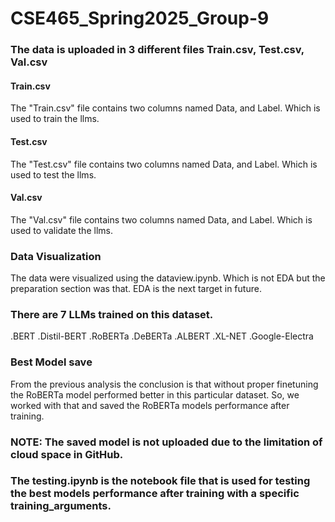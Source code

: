 # CSE465_Spring2025_Group-9
### The data is uploaded in 3 different files Train.csv, Test.csv, Val.csv
#### Train.csv
The "Train.csv" file contains two columns named Data, and Label. Which is used to train the llms. 
#### Test.csv
The "Test.csv" file contains two columns named Data, and Label. Which is used to test the llms. 
#### Val.csv
The "Val.csv" file contains two columns named Data, and Label. Which is used to validate the llms. 
### Data Visualization
The data were visualized using the dataview.ipynb. Which is not EDA but the preparation section was that. EDA is the next target in future.
### There are 7 LLMs trained on this dataset.
  .BERT
  .Distil-BERT
  .RoBERTa
  .DeBERTa
  .ALBERT
  .XL-NET
  .Google-Electra
### Best Model save
From the previous analysis the conclusion is that without proper finetuning the RoBERTa model performed better in this particular dataset. So, we worked with that and saved the RoBERTa models performance after training.

### NOTE: The saved model is not uploaded due to the limitation of cloud space in GitHub.

### The testing.ipynb is the notebook file that is used for testing the best models performance after training with a specific training_arguments.
